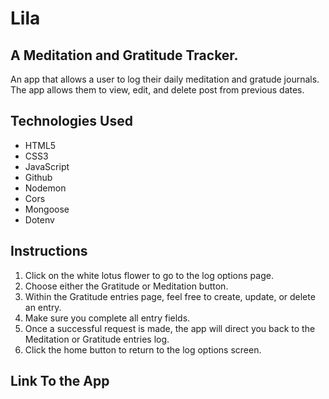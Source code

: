 # Lila

## A Meditation and Gratitude Tracker.

An app that allows a user to log their daily meditation and gratude journals. The app allows them to view, edit, and delete post from previous dates.

## Technologies Used

- HTML5
- CSS3
- JavaScript
- Github
- Nodemon
- Cors
- Mongoose
- Dotenv


## Instructions

1. Click on the white lotus flower to go to the log options page.
2. Choose either the Gratitude or Meditation button.
3. Within the Gratitude entries page, feel free to create, update, or delete an entry.
4. Make sure you complete all entry fields.
5. Once a successful request is made, the app will direct you back to the Meditation or Gratitude entries log.
6. Click the home button to return to the log options screen.


## Link To the App


